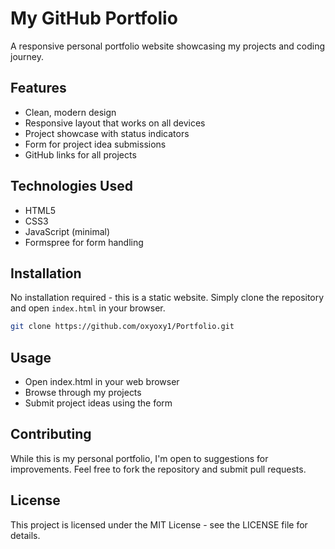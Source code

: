 # My GitHub Portfolio
A responsive personal portfolio website showcasing my projects and coding journey.

## Features
- Clean, modern design
- Responsive layout that works on all devices
- Project showcase with status indicators
- Form for project idea submissions
- GitHub links for all projects

## Technologies Used
- HTML5
- CSS3
- JavaScript (minimal)
- Formspree for form handling

## Installation
No installation required - this is a static website. Simply clone the repository and open `index.html` in your browser.
```bash
git clone https://github.com/oxyoxy1/Portfolio.git
```

## Usage
- Open index.html in your web browser
- Browse through my projects
- Submit project ideas using the form

## Contributing
While this is my personal portfolio, I'm open to suggestions for improvements. Feel free to fork the repository and submit pull requests.

## License
This project is licensed under the MIT License - see the LICENSE file for details.
